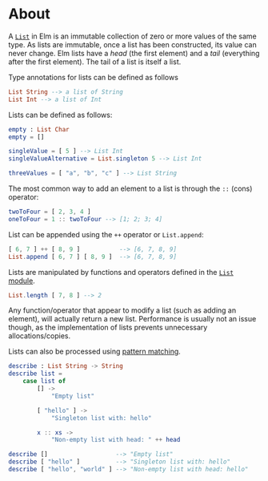 # About

A [`List`][lists] in Elm is an immutable collection of zero or more values of the same type.
As lists are immutable, once a list has been constructed, its value can never change.
Elm lists have a _head_ (the first element) and a _tail_ (everything after the first element).
The tail of a list is itself a list.

Type annotations for lists can be defined as follows

```elm
List String --> a list of String
List Int --> a list of Int
```

Lists can be defined as follows:

```elm
empty : List Char
empty = []

singleValue = [ 5 ] --> List Int
singleValueAlternative = List.singleton 5 --> List Int

threeValues = [ "a", "b", "c" ] --> List String
```

The most common way to add an element to a list is through the `::` (cons) operator:

```elm
twoToFour = [ 2, 3, 4 ]
oneToFour = 1 :: twoToFour --> [1; 2; 3; 4]
```

List can be appended using the `++` operator or `List.append`:

```elm
[ 6, 7 ] ++ [ 8, 9 ]           --> [6, 7, 8, 9]
List.append [ 6, 7 ] [ 8, 9 ]  --> [6, 7, 8, 9]
```

Lists are manipulated by functions and operators defined in the [`List` module][list-module].

```elm
List.length [ 7, 8 ] --> 2
```

Any function/operator that appear to modify a list (such as adding an element), will actually return a new list.
Performance is usually not an issue though, as the implementation of lists prevents unnecessary allocations/copies.

Lists can also be processed using [pattern matching](list-destructuring).

```elm
describe : List String -> String
describe list =
    case list of
        [] ->
            "Empty list"

        [ "hello" ] ->
            "Singleton list with: hello"

        x :: xs ->
            "Non-empty list with head: " ++ head

describe []                   --> "Empty list"
describe [ "hello" ]          --> "Singleton list with: hello"
describe [ "hello", "world" ] --> "Non-empty list with head: hello"
```

[lists]: https://elmprogramming.com/list.html
[list-module]: https://package.elm-lang.org/packages/elm/core/latest/List
[list-destructuring]: https://www.bekk.christmas/post/2020/8/peeking-inside-lists
